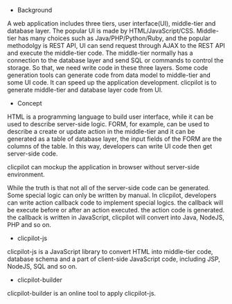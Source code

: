 * Background

A web application includes three tiers, user interface(UI), middle-tier and database layer. The popular UI is made by HTML/JavaScript/CSS. Middle-tier has many choices such as Java/PHP/Python/Ruby, and the popular methodolgy is REST API, UI can send request through AJAX to the REST API and execute the middle-tier code. The middle-tier normally has a connection to the database layer and send SQL or commands to control the storage. 
So that, we need write code in these three layers. Some code generation tools can generate code from data model to middle-tier and some UI code. It can speed up the application development. clicpilot is to generate middle-tier and database layer code from UI.

* Concept

HTML is a programming language to build user interface, while it can be used to describe server-side logic. FORM, for example, can be used to describe a create or update action in the middle-tier and it can be generated as a table of database layer, the input fields of the FORM are the columns of the table. In this way, developers can write UI code then get server-side code.

clicpilot can mockup the application in browser without server-side environment. 

While the truth is that not all of the server-side code can be generated. Some special logic can only be written by manual. In clicpilot, developers can write action callback code to implement special logics. the callback will be execute before or after an action executed. the action code is generated. the callback is written in JavaScript, clicpilot will convert into Java, NodeJS, PHP and so on.

* clicpilot-js

clicpilot-js is a JavaScript library to convert HTML into middle-tier code, database schema and a part of client-side JavaScript code, including JSP, NodeJS, SQL and so on. 

* clicpilot-builder

clicpilot-builder is an online tool to apply clicpilot-js.